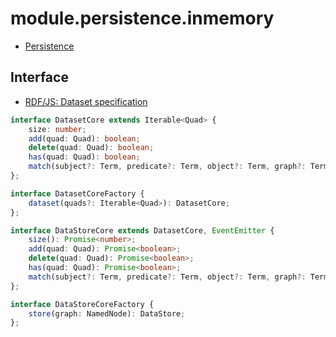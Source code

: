 # module.persistence.inmemory

- [Persistence](https://git02.int.nsc.ag/Research/fua/lib/module.persistence)

## Interface

- [RDF/JS: Dataset specification](https://rdf.js.org/dataset-spec/)

```ts
interface DatasetCore extends Iterable<Quad> {
    size: number;
    add(quad: Quad): boolean;
    delete(quad: Quad): boolean;
    has(quad: Quad): boolean;
    match(subject?: Term, predicate?: Term, object?: Term, graph?: Term): DatasetCore;
};
```

```ts
interface DatasetCoreFactory {
    dataset(quads?: Iterable<Quad>): DatasetCore;
};
```

```ts
interface DataStoreCore extends DatasetCore, EventEmitter {
    size(): Promise<number>;
    add(quad: Quad): Promise<boolean>;
    delete(quad: Quad): Promise<boolean>;
    has(quad: Quad): Promise<boolean>;
    match(subject?: Term, predicate?: Term, object?: Term, graph?: Term): Promise<DatasetCore>;
};
```

```ts
interface DataStoreCoreFactory {
    store(graph: NamedNode): DataStore;
};
```
